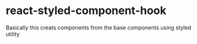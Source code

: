 # react-styled-component-hook
Basically this creats components from the base components using styled utility
